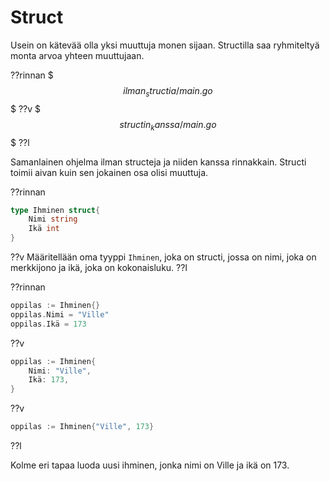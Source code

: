 # Struct

Usein on kätevää olla yksi muuttuja monen sijaan. Structilla saa ryhmiteltyä monta arvoa yhteen muuttujaan.

??rinnan
$$$ilman_structia/main.go$$$
??v
$$$structin_kanssa/main.go$$$
??l

Samanlainen ohjelma ilman structeja ja niiden kanssa rinnakkain. Structi toimii aivan kuin sen jokainen osa olisi muuttuja.

??rinnan
```Go
type Ihminen struct{
    Nimi string
    Ikä int
}
```
??v
Määritellään oma tyyppi `Ihminen`, joka on structi, jossa on nimi, joka on merkkijono ja ikä, joka on kokonaisluku.
??l

??rinnan
```Go
oppilas := Ihminen{}
oppilas.Nimi = "Ville"
oppilas.Ikä = 173
```
??v
```Go
oppilas := Ihminen{
    Nimi: "Ville",
    Ikä: 173,
}
```
??v
```Go
oppilas := Ihminen{"Ville", 173}
```
??l

Kolme eri tapaa luoda uusi ihminen, jonka nimi on Ville ja ikä on 173.
